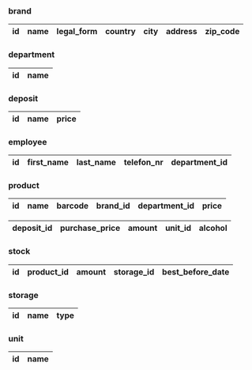 ### brand

|   id | name                                       | legal_form   | country   | city              | address             |   zip_code |
|-----:|:-------------------------------------------|:-------------|:----------|:------------------|:--------------------|-----------:|

### department

|   id | name          |
|-----:|:--------------|

### deposit

|   id | name         |   price |
|-----:|:-------------|--------:|

### employee

|   id | first_name   | last_name   |   telefon_nr |   department_id |
|-----:|:-------------|:------------|-------------:|----------------:|

### product

|   id | name                              |       barcode |   brand_id |   department_id |   price |
|-----:|:----------------------------------|--------------:|-----------:|----------------:|--------:|

|   deposit_id |   purchase_price |   amount | unit_id   | alcohol   |
|-------------:|-----------------:|---------:|:----------|:----------|

### stock

| id       |   product_id |   amount | storage_id   | best_before_date   |
|:---------|-------------:|---------:|:-------------|:-------------------|

### storage

| id    | name                                       | type      |
|:------|:-------------------------------------------|:----------|

### unit

| id   | name       |
|:-----|:-----------|

<div style="page-break-after: always;"></div>